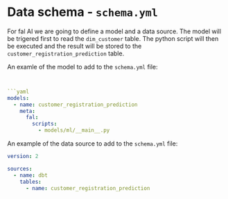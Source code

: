 # Data schema - `schema.yml`

For fal AI we are going to define a model and a data source. The model will be trigered first to read the `dim_customer` table. The python script will then be executed and the result will be stored to the `customer_registration_prediction` table. 

An examle of the model to add to the `schema.yml` file:
```yaml


```yaml
models:
  - name: customer_registration_prediction
    meta:
      fal:
        scripts:
          - models/ml/__main__.py
```

An example of the data source to add to the `schema.yml` file:
```yaml
version: 2

sources:
  - name: dbt
    tables:
      - name: customer_registration_prediction
```